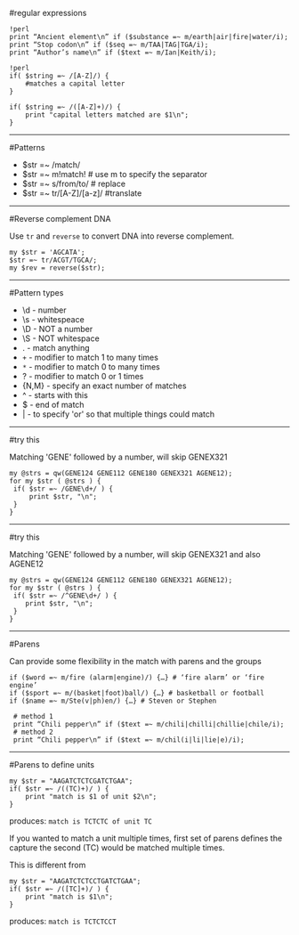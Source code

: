 #regular expressions



    !perl
    print “Ancient element\n” if ($substance =~ m/earth|air|fire|water/i);
    print “Stop codon\n” if ($seq =~ m/TAA|TAG|TGA/i);
    print “Author’s name\n” if ($text =~ m/Ian|Keith/i);

    !perl
    if( $string =~ /[A-Z]/) {
    	#matches a capital letter
    }

    if( $string =~ /([A-Z]+)/) {
    	print "capital letters matched are $1\n";
    }

---
#Patterns

* $str =~ /match/
* $str =~ m!match!  # use m to specify the separator
* $str =~ s/from/to/ # replace
* $str =~ tr/[A-Z]/[a-z]/ #translate

---
#Reverse complement DNA

Use `tr` and `reverse` to convert DNA into reverse complement.

    my $str = 'AGCATA';
    $str =~ tr/ACGT/TGCA/;
    my $rev = reverse($str);

---
#Pattern types

* \d - number
* \s - whitespeace
* \D - NOT a number
* \S - NOT whitespace
* . - match anything
* `+` - modifier to match 1 to many times
* `*` - modifier to match 0 to many times
* ? - modifier to match 0 or 1 times
* {N,M} - specify an exact number of matches
* ^ - starts with this 
* $ - end of match  
* | - to specify 'or' so that multiple things could match

---
#try this

Matching 'GENE' followed by a number, will skip GENEX321

    my @strs = qw(GENE124 GENE112 GENE180 GENEX321 AGENE12);
    for my $str ( @strs ) {
     if( $str =~ /GENE\d+/ ) {
     	 print $str, "\n";
     }
    }

---
#try this

Matching 'GENE' followed by a number, will skip GENEX321 and also AGENE12

    my @strs = qw(GENE124 GENE112 GENE180 GENEX321 AGENE12);
    for my $str ( @strs ) {
     if( $str =~ /^GENE\d+/ ) {
    	print $str, "\n";
     }
    }

---
#Parens

Can provide some flexibility in the match with parens and the groups

    if ($word =~ m/fire (alarm|engine)/) {…} # ‘fire alarm’ or ‘fire engine’
    if ($sport =~ m/(basket|foot)ball/) {…} # basketball or football
    if ($name =~ m/Ste(v|ph)en/) {…} # Steven or Stephen

     # method 1
     print “Chili pepper\n” if ($text =~ m/chili|chilli|chillie|chile/i);
     # method 2
     print “Chili pepper\n” if ($text =~ m/chil(i|li|lie|e)/i);


---
#Parens to define units

    my $str = "AAGATCTCTCGATCTGAA";
    if( $str =~ /((TC)+)/ ) {
    	print "match is $1 of unit $2\n";
    }

produces: `match is TCTCTC of unit TC`

If you wanted to match a unit multiple times, first set of parens defines the capture the second (TC) would be matched multiple times.

This is different from

    my $str = "AAGATCTCTCCTGATCTGAA";
    if( $str =~ /([TC]+)/ ) {
    	print "match is $1\n";
    }

produces: `match is TCTCTCCT`









